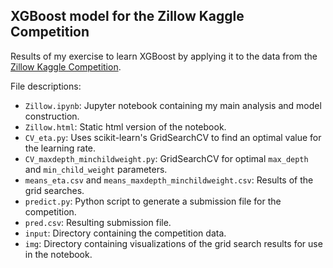 XGBoost model for the Zillow Kaggle Competition
-----------------------------------------------

Results of my exercise to learn XGBoost by applying it to the data from the [Zillow Kaggle Competition](https://www.kaggle.com/c/zillow-prize-1).

File descriptions:

 - `Zillow.ipynb`: Jupyter notebook containing my main analysis and model construction.
 - `Zillow.html`: Static html version of the notebook.
 - `CV_eta.py`: Uses scikit-learn's GridSearchCV to find an optimal value for the learning rate.
 - `CV_maxdepth_minchildweight.py`: GridSearchCV for optimal `max_depth` and `min_child_weight` parameters.
 - `means_eta.csv` and `means_maxdepth_minchildweight.csv`: Results of the grid searches.
 - `predict.py`: Python script to generate a submission file for the competition.
 - `pred.csv`: Resulting submission file.
 - `input`: Directory containing the competition data.
 - `img`: Directory containing visualizations of the grid search results for use in the notebook.
